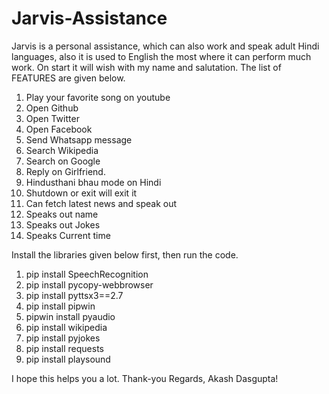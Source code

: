# Jarvis-Assistance
Jarvis is a personal assistance, which can also work and speak adult Hindi languages, also it is used to English the most where it can perform much work.
On start it will wish with my name and salutation.
The list of FEATURES are given below.

1. Play your favorite song on youtube
2. Open Github
3. Open Twitter
4. Open Facebook
5. Send Whatsapp message
6. Search Wikipedia
7. Search on Google
8. Reply on Girlfriend.
10. Hindusthani bhau mode on Hindi
11. Shutdown or exit will exit it
12. Can fetch latest news and speak out
13. Speaks out name
14. Speaks out Jokes 
15. Speaks Current time


Install the libraries given below first, then run the code.
1. pip install SpeechRecognition
2. pip install pycopy-webbrowser
3. pip install pyttsx3==2.7
4. pip install pipwin
5. pipwin install pyaudio
6. pip install wikipedia
7. pip install pyjokes
8. pip install requests
9. pip install playsound

I hope this helps you a lot.
Thank-you
Regards,
  Akash Dasgupta!
